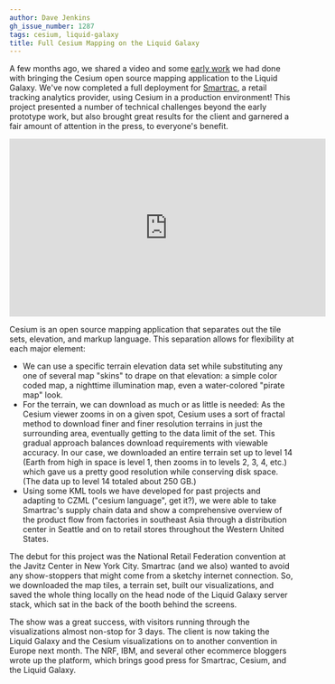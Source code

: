 ```yaml
---
author: Dave Jenkins
gh_issue_number: 1287
tags: cesium, liquid-galaxy
title: Full Cesium Mapping on the Liquid Galaxy
---
```




A few months ago, we shared a video and some [early work](/blog/2016/07/13/cesium-on-liquid-galaxy) we had done with bringing the Cesium open source mapping application to the Liquid Galaxy. We've now completed a full deployment for [Smartrac](https://www.smartrac-group.com/), a retail tracking analytics provider, using Cesium in a production environment!  This project presented a number of technical challenges beyond the early prototype work, but also brought great results for the client and garnered a fair amount of attention in the press, to everyone's benefit.

<iframe allowfullscreen="" frameborder="0" height="315" src="https://www.youtube.com/embed/CntuRx3Nig4" width="560"></iframe>

Cesium is an open source mapping application that separates out the tile sets, elevation, and markup language. This separation allows for flexibility at each major element:

- We can use a specific terrain elevation data set while substituting any one of several map "skins" to drape on that elevation: a simple color coded map, a nighttime illumination map, even a water-colored "pirate map" look.
- For the terrain, we can download as much or as little is needed: As the Cesium viewer zooms in on a given spot, Cesium uses a sort of fractal method to download finer and finer resolution terrains in just the surrounding area, eventually getting to the data limit of the set. This gradual approach balances download requirements with viewable accuracy. In our case, we downloaded an entire terrain set up to level 14 (Earth from high in space is level 1, then zooms in to levels 2, 3, 4, etc.) which gave us a pretty good resolution while conserving disk space. (The data up to level 14 totaled about 250 GB.)
- Using some KML tools we have developed for past projects and adapting to CZML ("cesium language", get it?), we were able to take Smartrac's supply chain data and show a comprehensive overview of the product flow from factories in southeast Asia through a distribution center in Seattle and on to retail stores throughout the Western United States.

The debut for this project was the National Retail Federation convention at the Javitz Center in New York City. Smartrac (and we also) wanted to avoid any show-stoppers that might come from a sketchy internet connection. So, we downloaded the map tiles, a terrain set, built our visualizations, and saved the whole thing locally on the head node of the Liquid Galaxy server stack, which sat in the back of the booth behind the screens.

The show was a great success, with visitors running through the visualizations almost non-stop for 3 days. The client is now taking the Liquid Galaxy and the Cesium visualizations on to another convention in Europe next month. The NRF, IBM, and several other ecommerce bloggers wrote up the platform, which brings good press for Smartrac, Cesium, and the Liquid Galaxy.



